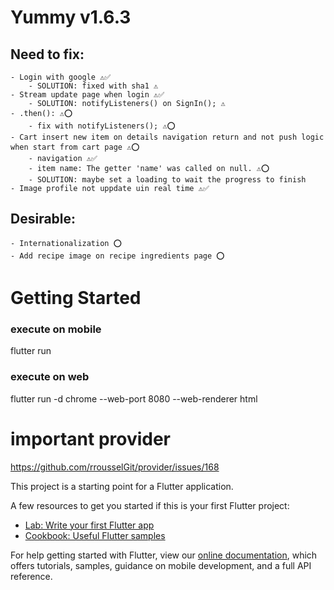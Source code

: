# Yummy v1.6.3

## Need to fix:
    - Login with google ⚠️✅
        - SOLUTION: fixed with sha1 ⚠️
    - Stream update page when login ⚠️✅
        - SOLUTION: notifyListeners() on SignIn(); ⚠️
    - .then(): ⚠️⭕
        - fix with notifyListeners(); ⚠️⭕
    - Cart insert new item on details navigation return and not push logic when start from cart page ⚠️⭕
        - navigation ⚠️✅
        - item name: The getter 'name' was called on null. ⚠️⭕
        - SOLUTION: maybe set a loading to wait the progress to finish
    - Image profile not uppdate uin real time ⚠️✅
## Desirable:
    - Internationalization ⭕
    - Add recipe image on recipe ingredients page ⭕

# Getting Started

### execute on mobile
flutter run
### execute on web
flutter run -d chrome --web-port 8080 --web-renderer html

# important provider
https://github.com/rrousselGit/provider/issues/168

This project is a starting point for a Flutter application.

A few resources to get you started if this is your first Flutter project:

- [Lab: Write your first Flutter app](https://flutter.dev/docs/get-started/codelab)
- [Cookbook: Useful Flutter samples](https://flutter.dev/docs/cookbook)

For help getting started with Flutter, view our
[online documentation](https://flutter.dev/docs), which offers tutorials,
samples, guidance on mobile development, and a full API reference.